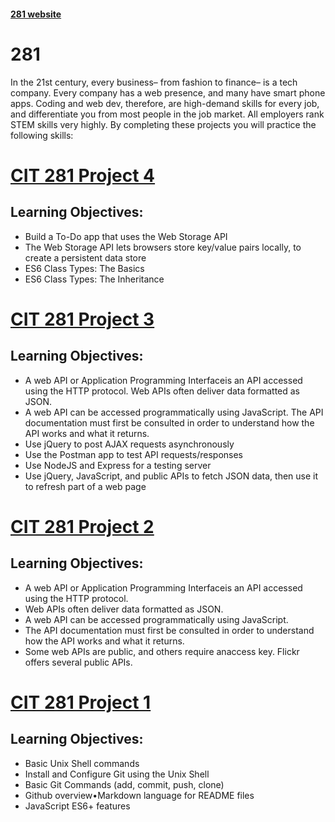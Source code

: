 #### [281 website](https://pages.uoregon.edu/carmenh/281/)

# 281

In the 21st century, every business– from fashion to finance– is a tech company. Every company has a web presence, and many have smart phone apps. Coding and web dev, therefore, are high-demand skills for every job, and differentiate you from most people in the job market. All employers rank STEM skills very highly. By completing these projects you will practice the following skills:

# [CIT 281 Project 4](https://github.com/UO-CIT/project-4-carmenhuo)

## Learning Objectives:

- Build a To-Do app that uses the Web Storage API
- The Web Storage API lets browsers store key/value pairs locally, to create a persistent data store
- ES6 Class Types: The Basics
- ES6 Class Types: The Inheritance

# [CIT 281 Project 3](https://github.com/UO-CIT/project-3-carmenhuo)

## Learning Objectives:

- A web API or Application Programming Interfaceis an API accessed using the HTTP protocol. Web APIs often deliver data formatted as JSON.
- A web API can be accessed programmatically using JavaScript. The API documentation must first be consulted in order to understand how the API works and what it returns.
- Use jQuery to post AJAX requests asynchronously
- Use the Postman app to test API requests/responses
- Use NodeJS and Express for a testing server
- Use jQuery, JavaScript, and public APIs to fetch JSON data, then use it to refresh part of a web page

# [CIT 281 Project 2](https://github.com/UO-CIT/project-2-carmenhuo)

## Learning Objectives:

- A web API or Application Programming Interfaceis an API accessed using the HTTP protocol.
- Web APIs often deliver data formatted as JSON.
- A web API can be accessed programmatically using JavaScript.
- The API documentation must first be consulted in order to understand how the API works and what it returns.
- Some web APIs are public, and others require anaccess key. Flickr offers several public APIs.

# [CIT 281 Project 1](https://github.com/UO-CIT/project-1-carmenhuo)

## Learning Objectives:

- Basic Unix Shell commands
- Install and Configure Git using the Unix Shell
- Basic Git Commands (add, commit, push, clone)
- Github overview•Markdown language for README files
- JavaScript ES6+ features
